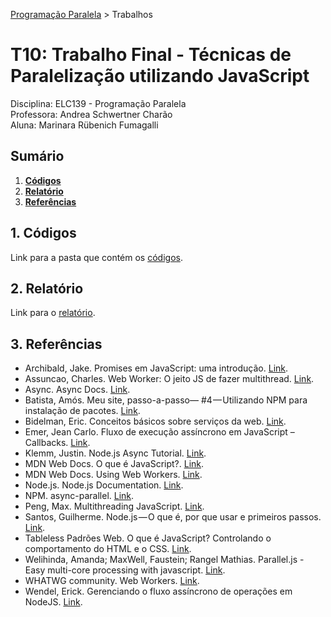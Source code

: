 [Programação Paralela](https://github.com/AndreaInfUFSM/elc139-2018a) > Trabalhos

# T10: Trabalho Final - Técnicas de Paralelização utilizando JavaScript

Disciplina: ELC139 - Programação Paralela  
Professora: Andrea Schwertner Charão  
Aluna: Marinara Rübenich Fumagalli

## Sumário
1. [**Códigos**](#1-códigos)      
2. [**Relatório**](#2-relatório)     
3. [**Referências**](#3-referências)  

## 1. Códigos
Link para a pasta que contém os [códigos](Códigos).  

## 2. Relatório
Link para o [relatório](Relatório_Prog_Paralela.pdf).

## 3. Referências
- Archibald, Jake. Promises em JavaScript: uma introdução. [Link](https://developers.google.com/web/fundamentals/primers/promises?hl=pt-br).
- Assuncao, Charles. Web Worker: O jeito JS de fazer multithread. [Link](https://pt.linkedin.com/pulse/web-worker-o-jeito-js-de-fazer-multithread-charles-assuncao).
- Async. Async Docs. [Link](https://caolan.github.io/async/docs.html).
- Batista, Amós. Meu site, passo-a-passo— #4 — Utilizando NPM para instalação de pacotes. [Link](https://medium.com/tableless/criando-o-meu-novo-site-4-utilizando-npm-para-instala%C3%A7%C3%A3o-de-pacotes-6c7cea2ab4b3).
- Bidelman, Eric. Conceitos básicos sobre serviços da web. [Link](https://www.html5rocks.com/pt/tutorials/workers/basics/).
- Emer, Jean Carlo. Fluxo de execução assíncrono em JavaScript – Callbacks. [Link](Fhttps://tableless.com.br/fluxo-de-execucao-assincrono-em-javascript-callbacks/).
- Klemm, Justin. Node.js Async Tutorial. [Link](https://justinklemm.com/node-js-async-tutorial/).
- MDN Web Docs. O que é JavaScript?. [Link](https://developer.mozilla.org/pt-BR/docs/Learn/JavaScript/First_steps/O_que_e_JavaScript).
- MDN Web Docs. Using Web Workers. [Link](https://developer.mozilla.org/en-US/docs/Web/API/Web_Workers_API/Using_web_workers).
- Node.js. Node.js Documentation. [Link](https://nodejs.org/dist/latest-v8.x/docs/api/documentation.html).
- NPM. async-parallel. [Link](https://www.npmjs.com/package/async-parallel).
- Peng, Max. Multithreading JavaScript. [Link](https://medium.com/techtrument/multithreading-javascript-46156179cf9a).
- Santos, Guilherme. Node.js — O que é, por que usar e primeiros passos. [Link](https://medium.com/thdesenvolvedores/node-js-o-que-%C3%A9-por-que-usar-e-primeiros-passos-1118f771b889).
- Tableless Padrões Web. O que é JavaScript? Controlando o comportamento do HTML e o CSS. [Link](http://tableless.github.io/iniciantes/manual/js/).
- Welihinda, Amanda; MaxWell, Faustein; Rangel Mathias. Parallel.js - Easy multi-core processing with javascript. [Link](https://parallel.js.org/).
- WHATWG community. Web Workers. [Link](https://html.spec.whatwg.org/multipage/workers.html).
- Wendel, Erick. Gerenciando o fluxo assíncrono de operações em NodeJS. [Link](https://imasters.com.br/desenvolvimento/gerenciando-o-fluxo-assincrono-de-operacoes-em-nodejs).
